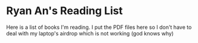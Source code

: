 # Ryan An's Reading List

Here is a list of books I'm reading. I put the PDF files here so I don't have to deal with my laptop's airdrop which is not working (god knows why)